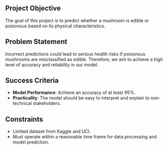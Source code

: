 ## Project Objective
The goal of this project is to predict whether a mushroom is edible or poisonous based on its physical characteristics.

## Problem Statement
Incorrect predictions could lead to serious health risks if poisonous mushrooms are misclassified as edible. Therefore, we aim to achieve a high level of accuracy and reliability in our model.

## Success Criteria
- **Model Performance**: Achieve an accuracy of at least 95%.
- **Practicality**: The model should be easy to interpret and explain to non-technical stakeholders.

## Constraints
- Limited dataset from Kaggle and UCI.
- Must operate within a reasonable time frame for data processing and model prediction.
